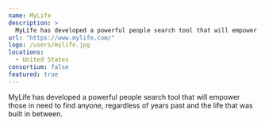 ```yaml
---
name: MyLife
description: > 
  MyLife has developed a powerful people search tool that will empower those in need to find anyone, regardless of years past and the life that was built in between.
url: "https://www.mylife.com/"
logo: /users/mylife.jpg
locations: 
  - United States
consortium: false
featured: true
---
```


MyLife has developed a powerful people search tool that will empower those in need to find anyone, regardless of years past and the life that was built in between.